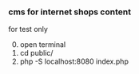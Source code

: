 ### cms for internet shops content


for test only

0) open terminal
1) cd public/
2) php -S localhost:8080 index.php
